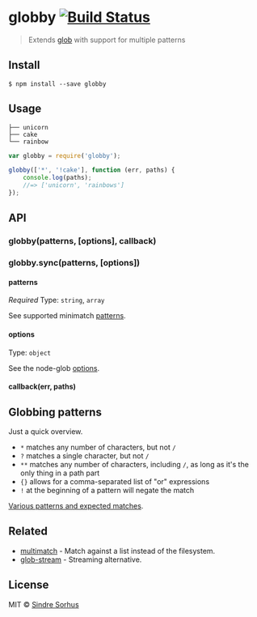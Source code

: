 # globby [![Build Status](https://travis-ci.org/sindresorhus/globby.svg?branch=master)](https://travis-ci.org/sindresorhus/globby)

> Extends [glob](https://github.com/isaacs/node-glob) with support for multiple patterns


## Install

```
$ npm install --save globby
```


## Usage

```
├── unicorn
├── cake
└── rainbow
```

```js
var globby = require('globby');

globby(['*', '!cake'], function (err, paths) {
    console.log(paths);
    //=> ['unicorn', 'rainbows']
});
```


## API

### globby(patterns, [options], callback)

### globby.sync(patterns, [options])

#### patterns

*Required*
Type: `string`, `array`

See supported minimatch [patterns](https://github.com/isaacs/minimatch#usage).

#### options

Type: `object`

See the node-glob [options](https://github.com/isaacs/node-glob#options).

#### callback(err, paths)


## Globbing patterns

Just a quick overview.

- `*` matches any number of characters, but not `/`
- `?` matches a single character, but not `/`
- `**` matches any number of characters, including `/`, as long as it's the only thing in a path part
- `{}` allows for a comma-separated list of "or" expressions
- `!` at the beginning of a pattern will negate the match

[Various patterns and expected matches](https://github.com/sindresorhus/multimatch/blob/master/test.js).


## Related

- [multimatch](https://github.com/sindresorhus/multimatch) - Match against a list instead of the filesystem.
- [glob-stream](https://github.com/wearefractal/glob-stream) - Streaming alternative.


## License

MIT © [Sindre Sorhus](http://sindresorhus.com)

